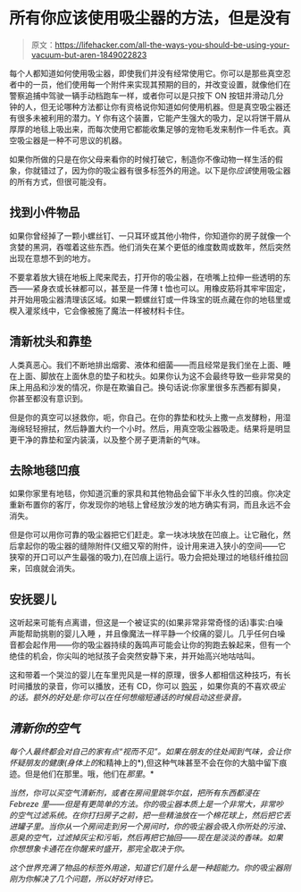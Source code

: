 # 所有你应该使用吸尘器的方法，但是没有

> 原文：<https://lifehacker.com/all-the-ways-you-should-be-using-your-vacuum-but-aren-1849022823>

每个人都知道如何使用吸尘器，即使我们并没有经常使用它。你可以是那些真空忍者中的一员，他们使用每一个附件来实现其预期的目的，并改变设置，就像他们在警察追捕中驾驶一辆手动档跑车一样，或者你可以是只按下 ON 按钮并滑动几分钟的人，但无论哪种方法都让你有资格说你知道如何使用机器。但是真空吸尘器还有很多未被利用的潜力。Y 你有这个装置，它能产生强大的吸力，足以将饼干屑从厚厚的地毯上吸出来，而每次使用它都能收集足够的宠物毛发来制作一件毛衣。真空吸尘器是一种不可思议的机器。



如果你所做的只是在你父母来看你的时候打破它，制造你不像动物一样生活的假象，你就错过了，因为你的吸尘器有很多标签外的用途。以下是你*应该*使用吸尘器的所有方式，但很可能没有。

## 找到小件物品

如果你曾经掉了一颗小螺丝钉、一只耳环或其他小物件，你知道你的房子就像一个贪婪的黑洞，吞噬着这些东西。他们消失在某个更低的维度数周或数年，然后突然出现在意想不到的地方。

不要拿着放大镜在地板上爬来爬去，打开你的吸尘器，在喷嘴上拉伸一些透明的东西——紧身衣或长袜都可以，甚至是一件薄 t 恤也可以。用橡皮筋将其牢牢固定，并开始用吸尘器清理该区域。如果一颗螺丝钉或一件珠宝的斑点藏在你的地毯里或楔入灌浆线中，它会像被施了魔法一样被材料卡住。

## 清新枕头和靠垫

人类真恶心。我们不断地排出烟雾、液体和细菌——而且经常是我们坐在上面、睡在上面、脚放在上面休息的垫子和枕头。如果你认为这不会最终导致一些非常臭的床上用品和沙发的情况，你是在欺骗自己。换句话说:你家里很多东西都有脚臭，你甚至都没有意识到。

但是你的真空可以拯救你，呃，你自己。在你的靠垫和枕头上撒一点发酵粉，用湿海绵轻轻擦拭，然后静置大约一个小时。然后，用真空吸尘器吸走。结果将是明显更干净的靠垫和室内装潢，以及整个房子更清新的气味。

## 去除地毯凹痕

如果你家里有地毯，你知道沉重的家具和其他物品会留下半永久性的凹痕。你决定重新布置你的客厅，你发现你的地毯上曾经放沙发的地方确实有洞，而且永远不会消失。

但是你可以用你可靠的吸尘器把它们赶走。拿一块冰块放在凹痕上。让它融化，然后拿起你的吸尘器的缝隙附件(又细又窄的附件，设计用来进入狭小的空间——它狭窄的开口可以产生最强的吸力),在凹痕上运行。吸力会把处理过的地毯纤维拉回来，凹痕就会消失。

## 安抚婴儿

这听起来可能有点离谱，但这是一个被证实的(如果非常非常奇怪的话)事实:白噪声能帮助挑剔的婴儿入睡 ，并且像魔法一样平静一个绞痛的婴儿。几乎任何白噪音都会起作用——你的吸尘器持续的轰鸣声可能会让你的狗跑去躲起来，但有一个绝佳的机会，你尖叫的地狱孩子会突然安静下来，并开始高兴地咕咕叫。

这和带着一个哭泣的婴儿在车里兜风是一样的原理，很多人都相信这种技巧，有长时间播放的录音，你可以播放，还有 CD，你可以 [购买](https://www.amazon.com/Babys-Vacuum-Cleaner-Sound-CD/dp/B000RWJ2NW?asc_campaign=InlineText&asc_refurl=https://lifehacker.com/all-the-ways-you-should-be-using-your-vacuum-but-aren-1849022823&asc_source=&tag=kinjalifehackerlink-20#:~:text=There%20is%20something%20about%20the,amazingly%20well%20to%20ease%20colic.) ，如果你真的不喜欢*吸尘的话。额外的好处是:你可以在任何想缩短通话的时候启动这些录音。*

## *清新你的空气*

*每个人最终都会对自己的家有点“视而不见”。如果在朋友的住处闻到气味，会让你怀疑朋友的健康(身体上的*和精神上的*),但这种气味甚至不会在你的大脑中留下痕迹。但是他们在那里。哦，他们在*那里*。*

*当然，你可以买空气清新剂，或者在房间里跳华尔兹，把所有东西都浸在 Febreze 里——但是有更简单的方法。你的吸尘器本质上是一个非常大，非常吵的空气过滤系统。在你打扫房子之前，把一些精油放在一个棉花球上，然后把它丢进罐子里。当你从一个房间走到另一个房间时，你的吸尘器会吸入你所处的污浊、恶臭的空气，过滤掉灰尘和污垢，然后再把它抽回——现在是淡淡的香味。如果你想想象卡通花在你醒来时盛开，那完全取决于你。*

*这个世界充满了物品的标签外用途，知道它们是什么是一种超能力。你的吸尘器刚刚为你解决了几个问题，所以好好对待它。*